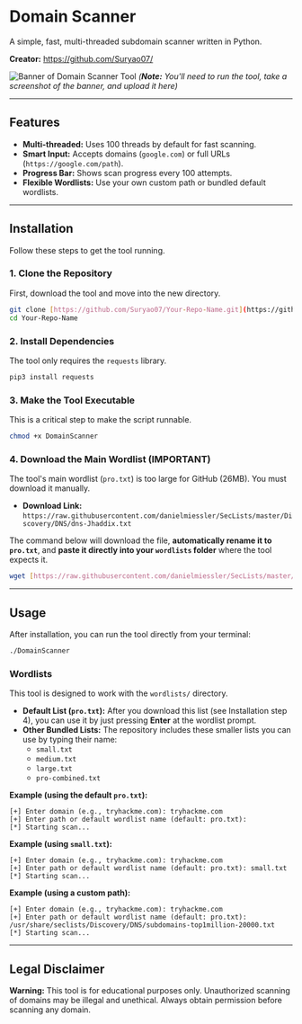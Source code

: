 # Domain Scanner

A simple, fast, multi-threaded subdomain scanner written in Python.

**Creator:** https://github.com/Suryao07/

![Banner of Domain Scanner Tool](https://user-images.githubusercontent.com/YOUR_USER_ID/YOUR_IMAGE_ID)
*(**Note:** You'll need to run the tool, take a screenshot of the banner, and upload it here)*

---

## Features

* **Multi-threaded:** Uses 100 threads by default for fast scanning.
* **Smart Input:** Accepts domains (`google.com`) or full URLs (`https://google.com/path`).
* **Progress Bar:** Shows scan progress every 100 attempts.
* **Flexible Wordlists:** Use your own custom path or bundled default wordlists.

---

## Installation

Follow these steps to get the tool running.

### 1. Clone the Repository

First, download the tool and move into the new directory.
```bash
git clone [https://github.com/Suryao07/Your-Repo-Name.git](https://github.com/Suryao07/Your-Repo-Name.git)
cd Your-Repo-Name
````

### 2\. Install Dependencies

The tool only requires the `requests` library.

```bash
pip3 install requests
```

### 3\. Make the Tool Executable

This is a critical step to make the script runnable.

```bash
chmod +x DomainScanner
```

### 4\. Download the Main Wordlist (IMPORTANT)

The tool's main wordlist (`pro.txt`) is too large for GitHub (26MB). You must download it manually.

  * **Download Link:** `https://raw.githubusercontent.com/danielmiessler/SecLists/master/Discovery/DNS/dns-Jhaddix.txt`

The command below will download the file, **automatically rename it to `pro.txt`**, and **paste it directly into your `wordlists` folder** where the tool expects it.

```bash
wget [https://raw.githubusercontent.com/danielmiessler/SecLists/master/Discovery/DNS/dns-Jhaddix.txt](https://raw.githubusercontent.com/danielmiessler/SecLists/master/Discovery/DNS/dns-Jhaddix.txt) -O wordlists/pro.txt
```

-----

## Usage

After installation, you can run the tool directly from your terminal:

```bash
./DomainScanner
```

### Wordlists

This tool is designed to work with the `wordlists/` directory.

  * **Default List (`pro.txt`):** After you download this list (see Installation step 4), you can use it by just pressing **Enter** at the wordlist prompt.
  * **Other Bundled Lists:** The repository includes these smaller lists you can use by typing their name:
      * `small.txt`
      * `medium.txt`
      * `large.txt`
      * `pro-combined.txt`

**Example (using the default `pro.txt`):**

```
[+] Enter domain (e.g., tryhackme.com): tryhackme.com
[+] Enter path or default wordlist name (default: pro.txt): 
[*] Starting scan...
```

**Example (using `small.txt`):**

```
[+] Enter domain (e.g., tryhackme.com): tryhackme.com
[+] Enter path or default wordlist name (default: pro.txt): small.txt
[*] Starting scan...
```

**Example (using a custom path):**

```
[+] Enter domain (e.g., tryhackme.com): tryhackme.com
[+] Enter path or default wordlist name (default: pro.txt): /usr/share/seclists/Discovery/DNS/subdomains-top1million-20000.txt
[*] Starting scan...
```

-----

## Legal Disclaimer

**Warning:** This tool is for educational purposes only. Unauthorized scanning of domains may be illegal and unethical. Always obtain permission before scanning any domain.

```
```

